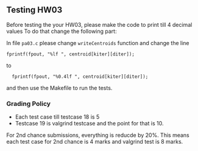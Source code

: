 ## Testing HW03
Before testing the your HW03, please make the code to print till 4 decimal values
To do that change the following part:

In file `pa03.c` please change `writeCentroids` function and change the line
``` 
fprintf(fpout, "%lf ", centroid[kiter][diter]); 

``` 
to
```
  fprintf(fpout, "%0.4lf ", centroid[kiter][diter]);
```

and then use the Makefile to run the tests.

### Grading Policy
* Each test case till testcase 18 is 5
* Testcase 19 is valgrind testcase and the point for that is 10.

For 2nd chance submissions, everything is reducde by 20%. This means each test case for 2nd chance is 4 marks and valgrind test is 8 marks.


